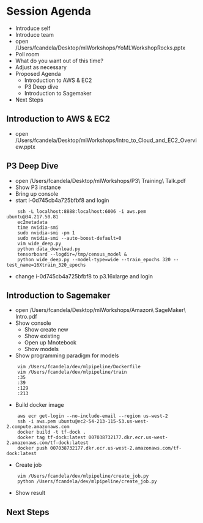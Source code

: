 # Session Agenda
- Introduce self
- Introduce team
 - open /Users/fcandela/Desktop/mlWorkshops/YoMLWorkshopRocks.pptx
- Poll room
 - What do you want out of this time?
 - Adjust as necessary
- Proposed Agenda
  - Introduction to AWS & EC2
  - P3 Deep dive
  - Introduction to Sagemaker
- Next Steps

## Introduction to AWS & EC2
- open /Users/fcandela/Desktop/mlWorkshops/Intro_to_Cloud_and_EC2_Overview.pptx

## P3 Deep Dive
- open /Users/fcandela/Desktop/mlWorkshops/P3\ Training\ Talk.pdf
- Show P3 instance
 - Bring up console
 - start i-0d745cb4a725bfbf8 and login

```
    ssh -L localhost:8888:localhost:6006 -i aws.pem ubuntu@34.217.50.81
    ec2metadata
    time nvidia-smi
    sudo nvidia-smi -pm 1
    sudo nvidia-smi --auto-boost-default=0
    vim wide_deep.py
    python data_download.py
    tensorboard --logdir=/tmp/census_model &
    python wide_deep.py --model-type=wide --train_epochs 320 --test_name=16Xtrain_320_epochs
```
 - change i-0d745cb4a725bfbf8 to p3.16xlarge and login

## Introduction to Sagemaker
- open /Users/fcandela/Desktop/mlWorkshops/Amazon\ SageMaker\ Intro.pdf
- Show console
  - Show create new
  - Show existing
  - Open up Mnotebook
  - Show models
- Show programming paradigm for models

```
    vim /Users/fcandela/dev/mlpipeline/Dockerfile
    vim /Users/fcandela/dev/mlpipeline/train
    :35
    :39
    :129
    :213
```
- Build docker image

```
    aws ecr get-login --no-include-email --region us-west-2
    ssh -i aws.pem ubuntu@ec2-54-213-115-53.us-west-2.compute.amazonaws.com
    docker build -t tf-dock .
    docker tag tf-dock:latest 007038732177.dkr.ecr.us-west-2.amazonaws.com/tf-dock:latest
    docker push 007038732177.dkr.ecr.us-west-2.amazonaws.com/tf-dock:latest
```
- Create job

```
    vim /Users/fcandela/dev/mlpipeline/create_job.py
    python /Users/fcandela/dev/mlpipeline/create_job.py
```
- Show result

## Next Steps

